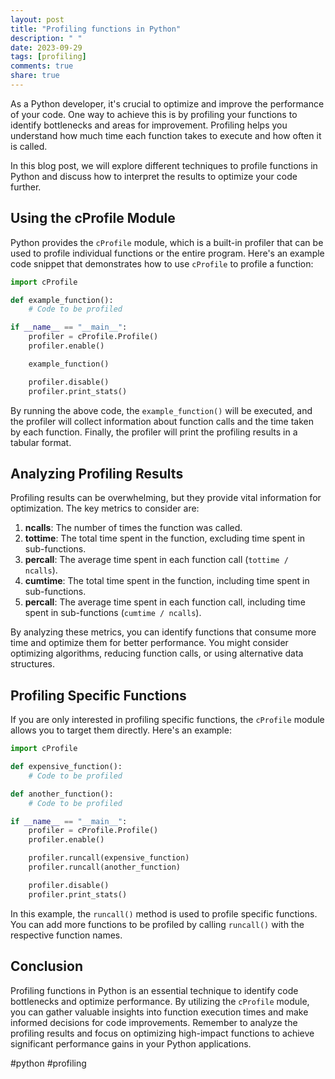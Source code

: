 ```yaml
---
layout: post
title: "Profiling functions in Python"
description: " "
date: 2023-09-29
tags: [profiling]
comments: true
share: true
---
```


As a Python developer, it's crucial to optimize and improve the performance of your code. One way to achieve this is by profiling your functions to identify bottlenecks and areas for improvement. Profiling helps you understand how much time each function takes to execute and how often it is called.

In this blog post, we will explore different techniques to profile functions in Python and discuss how to interpret the results to optimize your code further.

## Using the cProfile Module

Python provides the `cProfile` module, which is a built-in profiler that can be used to profile individual functions or the entire program. Here's an example code snippet that demonstrates how to use `cProfile` to profile a function:

```python
import cProfile

def example_function():
    # Code to be profiled

if __name__ == "__main__":
    profiler = cProfile.Profile()
    profiler.enable()

    example_function()

    profiler.disable()
    profiler.print_stats()
```

By running the above code, the `example_function()` will be executed, and the profiler will collect information about function calls and the time taken by each function. Finally, the profiler will print the profiling results in a tabular format.

## Analyzing Profiling Results

Profiling results can be overwhelming, but they provide vital information for optimization. The key metrics to consider are:

1. **ncalls**: The number of times the function was called.
2. **tottime**: The total time spent in the function, excluding time spent in sub-functions.
3. **percall**: The average time spent in each function call (`tottime / ncalls`).
4. **cumtime**: The total time spent in the function, including time spent in sub-functions.
5. **percall**: The average time spent in each function call, including time spent in sub-functions (`cumtime / ncalls`).

By analyzing these metrics, you can identify functions that consume more time and optimize them for better performance. You might consider optimizing algorithms, reducing function calls, or using alternative data structures.

## Profiling Specific Functions

If you are only interested in profiling specific functions, the `cProfile` module allows you to target them directly. Here's an example:

```python
import cProfile

def expensive_function():
    # Code to be profiled

def another_function():
    # Code to be profiled

if __name__ == "__main__":
    profiler = cProfile.Profile()
    profiler.enable()

    profiler.runcall(expensive_function)
    profiler.runcall(another_function)

    profiler.disable()
    profiler.print_stats()
```

In this example, the `runcall()` method is used to profile specific functions. You can add more functions to be profiled by calling `runcall()` with the respective function names.

## Conclusion

Profiling functions in Python is an essential technique to identify code bottlenecks and optimize performance. By utilizing the `cProfile` module, you can gather valuable insights into function execution times and make informed decisions for code improvements. Remember to analyze the profiling results and focus on optimizing high-impact functions to achieve significant performance gains in your Python applications.

#python #profiling